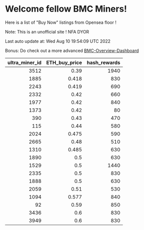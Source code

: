 # Welcome fellow BMC Miners!
Here is a list of "Buy Now" listings from Opensea floor !

Note: This is an unofficial site ! NFA DYOR

Last auto update at: Wed Aug 10 19:54:09 UTC 2022

Bonus: Do check out a more advanced [BMC-Overview-Dashboard](https://dune.com/defifunk/BMC-Overview-Dashboard)


|   ultra_miner_id |   ETH_buy_price |   hash_rewards |
|-----------------:|----------------:|---------------:|
|             3512 |           0.39  |           1940 |
|             1885 |           0.418 |            830 |
|             2243 |           0.419 |            690 |
|             2332 |           0.42  |            660 |
|             1977 |           0.42  |            840 |
|             1373 |           0.42  |             80 |
|              390 |           0.43  |            470 |
|              115 |           0.44  |            580 |
|             2024 |           0.475 |            590 |
|             2665 |           0.48  |            510 |
|             1310 |           0.485 |            630 |
|             1890 |           0.5   |            630 |
|             1529 |           0.5   |           1440 |
|             2335 |           0.5   |            830 |
|             1888 |           0.5   |            630 |
|             2059 |           0.51  |            530 |
|             1094 |           0.577 |            840 |
|               92 |           0.59  |            850 |
|             3436 |           0.6   |            830 |
|             3949 |           0.6   |            830 |